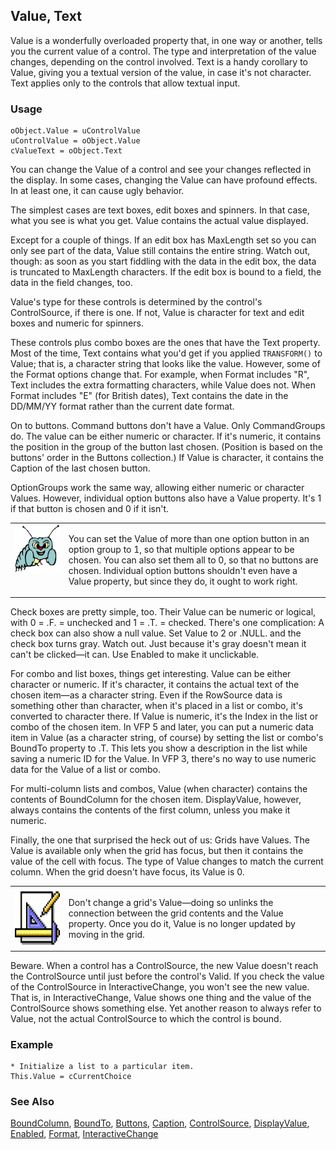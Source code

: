 ## Value, Text

Value is a wonderfully overloaded property that, in one way or another, tells you the current value of a control. The type and interpretation of the value changes, depending on the control involved. Text is a handy corollary to Value, giving you a textual version of the value, in case it's not character. Text applies only to the controls that allow textual input.

### Usage

```foxpro
oObject.Value = uControlValue
uControlValue = oObject.Value
cValueText = oObject.Text
```

You can change the Value of a control and see your changes reflected in the display. In some cases, changing the Value can have profound effects. In at least one, it can cause ugly behavior.

The simplest cases are text boxes, edit boxes and spinners. In that case, what you see is what you get. Value contains the actual value displayed.

Except for a couple of things. If an edit box has MaxLength set so you can only see part of the data, Value still contains the entire string. Watch out, though: as soon as you start fiddling with the data in the edit box, the data is truncated to MaxLength characters. If the edit box is bound to a field, the data in the field changes, too.

Value's type for these controls is determined by the control's ControlSource, if there is one. If not, Value is character for text and edit boxes and numeric for spinners. 

These controls plus combo boxes are the ones that have the Text property. Most of the time, Text contains what you'd get if you applied `TRANSFORM()` to Value; that is, a character string that looks like the value. However, some of the Format options change that. For example, when Format includes "R", Text includes the extra formatting characters, while Value does not. When Format includes "E" (for British dates), Text contains the date in the DD/MM/YY format rather than the current date format.

On to buttons. Command buttons don't have a Value. Only CommandGroups do. The value can be either numeric or character. If it's numeric, it contains the position in the group of the button last chosen. (Position is based on the buttons' order in the Buttons collection.) If Value is character, it contains the Caption of the last chosen button. 

OptionGroups work the same way, allowing either numeric or character Values. However, individual option buttons also have a Value property. It's 1 if that button is chosen and 0 if it isn't.

<table>
<tr>
  <td width="17%" valign="top">
<img width="95" height="77" src="bug.gif">
  </td>
  <td width="83%">
  <p>You can set the Value of more than one option button in an option group to 1, so that multiple options appear to be chosen. You can also set them all to 0, so that no buttons are chosen. Individual option buttons shouldn't even have a Value property, but since they do, it ought to work right.</p>
  </td>
 </tr>
</table>

Check boxes are pretty simple, too. Their Value can be numeric or logical, with 0 = .F. = unchecked and 1 = .T. = checked. There's one complication: A check box can also show a null value. Set Value to 2 or .NULL. and the check box turns gray. Watch out. Just because it's gray doesn't mean it can't be clicked&mdash;it can. Use Enabled to make it unclickable.

For combo and list boxes, things get interesting. Value can be either character or numeric. If it's character, it contains the actual text of the chosen item&mdash;as a character string. Even if the RowSource data is something other than character, when it's placed in a list or combo, it's converted to character there. If Value is numeric, it's the Index in the list or combo of the chosen item. In VFP 5 and later, you can put a numeric data item in Value (as a character string, of course) by setting the list or combo's BoundTo property to .T. This lets you show a description in the list while saving a numeric ID for the Value. In VFP 3, there's no way to use numeric data for the Value of a list or combo.

For multi-column lists and combos, Value (when character) contains the contents of BoundColumn for the chosen item. DisplayValue, however, always contains the contents of the first column, unless you make it numeric.

Finally, the one that surprised the heck out of us: Grids have Values. The Value is available only when the grid has focus, but then it contains the value of the cell with focus. The type of Value changes to match the current column. When the grid doesn't have focus, its Value is 0.

<table>
<tr>
  <td width="17%" valign="top">
<img width="94" height="94" src="design.gif">
  </td>
  <td width="83%">
  <p>Don't change a grid's Value&mdash;doing so unlinks the connection between the grid contents and the Value property. Once you do it, Value is no longer updated by moving in the grid.</p>
  </td>
 </tr>
</table>

Beware. When a control has a ControlSource, the new Value doesn't reach the ControlSource until just before the control's Valid. If you check the value of the ControlSource in InteractiveChange, you won't see the new value. That is, in InteractiveChange, Value shows one thing and the value of the ControlSource shows something else. Yet another reason to always refer to Value, not the actual ControlSource to which the control is bound.

### Example

```foxpro
* Initialize a list to a particular item.
This.Value = cCurrentChoice
```
### See Also

[BoundColumn](s4g481.md), [BoundTo](s4g668.md), [Buttons](s4g466.md), [Caption](s4g482.md), [ControlSource](s4g588.md), [DisplayValue](s4g481.md), [Enabled](s4g360.md), [Format](s4g312.md), [InteractiveChange](s4g370.md)